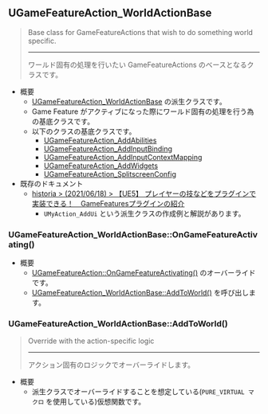 ## UGameFeatureAction_WorldActionBase

> Base class for GameFeatureActions that wish to do something world specific.  
> 
> ----
> ワールド固有の処理を行いたい GameFeatureActions のベースとなるクラスです。  

* 概要
	* [UGameFeatureAction_WorldActionBase] の派生クラスです。
	* Game Feature がアクティブになった際にワールド固有の処理を行う為の基底クラスです。
	* 以下のクラスの基底クラスです。
		* [UGameFeatureAction_AddAbilities]
		* [UGameFeatureAction_AddInputBinding]
		* [UGameFeatureAction_AddInputContextMapping]
		* [UGameFeatureAction_AddWidgets]
		* [UGameFeatureAction_SplitscreenConfig]
* 既存のドキュメント
	* [historia > (2021/06/18) > 【UE5】 プレイヤーの技などをプラグインで実装できる！　GameFeaturesプラグインの紹介]
		* `UMyAction_AddUi` という派生クラスの作成例と解説があります。

### UGameFeatureAction_WorldActionBase::OnGameFeatureActivating()

* 概要
	* [UGameFeatureAction::OnGameFeatureActivating()] のオーバーライドです。
	* [UGameFeatureAction_WorldActionBase::AddToWorld()] を呼び出します。

### UGameFeatureAction_WorldActionBase::AddToWorld()

> Override with the action-specific logic  
> 
> ----
> アクション固有のロジックでオーバーライドします。  

* 概要
	* 派生クラスでオーバーライドすることを想定している(`PURE_VIRTUAL マクロ` を使用している)仮想関数です。


<!--- ページ内のリンク --->

<!--- 自前の画像へのリンク --->

<!--- generated --->
[UGameFeatureAction_AddAbilities]: ../../Lyra/GameFeature/UGameFeatureAction_AddAbilities.md#ugamefeatureaction_addabilities
[UGameFeatureAction_AddInputBinding]: ../../Lyra/GameFeature/UGameFeatureAction_AddInputBinding.md#ugamefeatureaction_addinputbinding
[UGameFeatureAction_AddInputContextMapping]: ../../Lyra/GameFeature/UGameFeatureAction_AddInputContextMapping.md#ugamefeatureaction_addinputcontextmapping
[UGameFeatureAction_AddWidgets]: ../../Lyra/GameFeature/UGameFeatureAction_AddWidgets.md#ugamefeatureaction_addwidgets
[UGameFeatureAction_SplitscreenConfig]: ../../Lyra/GameFeature/UGameFeatureAction_SplitscreenConfig.md#ugamefeatureaction_splitscreenconfig
[UGameFeatureAction_WorldActionBase]: ../../Lyra/GameFeature/UGameFeatureAction_WorldActionBase.md#ugamefeatureaction_worldactionbase
[UGameFeatureAction_WorldActionBase::AddToWorld()]: ../../Lyra/GameFeature/UGameFeatureAction_WorldActionBase.md#ugamefeatureaction_worldactionbaseaddtoworld
[UGameFeatureAction::OnGameFeatureActivating()]: ../../UE/GameFeature/UGameFeatureAction.md#ugamefeatureactionongamefeatureactivating
[historia > (2021/06/18) > 【UE5】 プレイヤーの技などをプラグインで実装できる！　GameFeaturesプラグインの紹介]: https://historia.co.jp/archives/21145/
